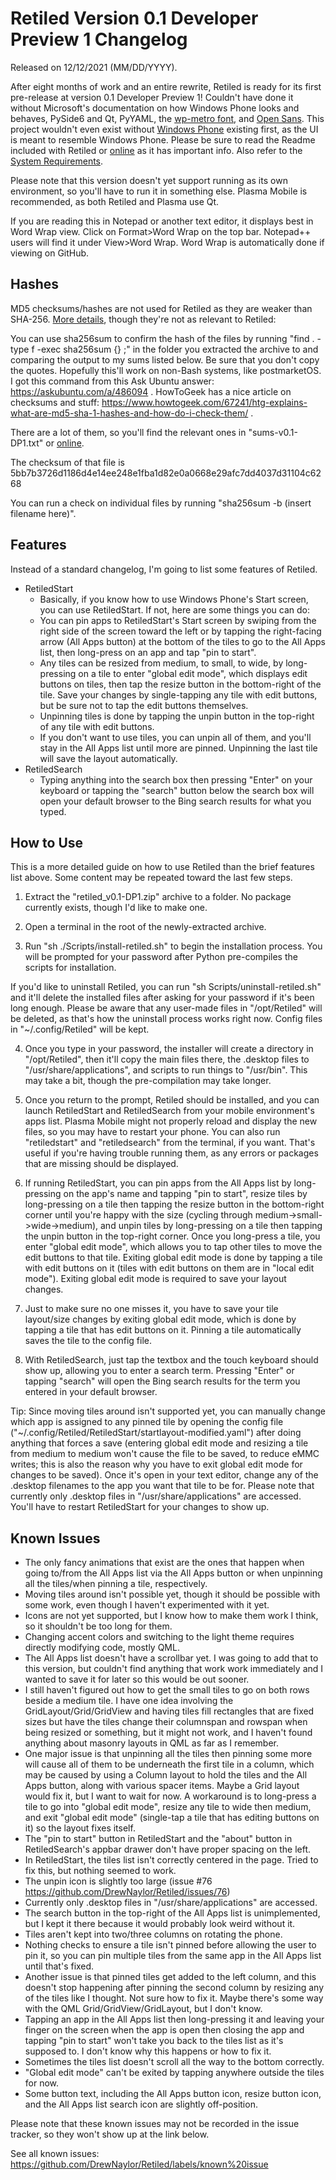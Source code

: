 # Retiled Version 0.1 Developer Preview 1 Changelog
Released on 12/12/2021 (MM/DD/YYYY).

After eight months of work and an entire rewrite, Retiled is ready for its first pre-release at version 0.1 Developer Preview 1! Couldn't have done it without Microsoft's documentation on how Windows Phone looks and behaves, PySide6 and Qt, PyYAML, the [wp-metro font](https://github.com/ajtroxell/wp-metro), and [Open Sans](https://fonts.google.com/specimen/Open+Sans). This project wouldn't even exist without [Windows Phone](https://en.wikipedia.org/wiki/Windows_Phone) existing first, as the UI is meant to resemble Windows Phone. Please be sure to read the Readme included with Retiled or [online](https://github.com/DrewNaylor/Retiled/blob/main/docs/readmes/readme-v0.1-DP1.txt) as it has important info. Also refer to the [System Requirements](https://github.com/DrewNaylor/Retiled/blob/main/docs/system-requirements.md).

Please note that this version doesn't yet support running as its own environment, so you'll have to run it in something else. Plasma Mobile is recommended, as both Retiled and Plasma use Qt.

If you are reading this in Notepad or another text editor, it displays best in Word Wrap view. Click on Format>Word Wrap on the top bar. Notepad++ users will find it under View>Word Wrap. Word Wrap is automatically done if viewing on GitHub.

## Hashes

MD5 checksums/hashes are not used for Retiled as they are weaker than SHA-256. [More details](https://github.com/DrewNaylor/UXL-Launcher/issues/124), though they're not as relevant to Retiled:


You can use sha256sum to confirm the hash of the files by running
"find . -type f -exec sha256sum {} \;" in the folder you extracted the archive to and comparing the output to my sums listed below. Be sure that you don't copy the quotes. Hopefully this'll work on non-Bash systems, like postmarketOS. I got this command from this Ask Ubuntu answer: https://askubuntu.com/a/486094 . HowToGeek has a nice article on checksums and stuff:
https://www.howtogeek.com/67241/htg-explains-what-are-md5-sha-1-hashes-and-how-do-i-check-them/ .

There are a lot of them, so you'll find the relevant ones in "sums-v0.1-DP1.txt" or [online](https://github.com/DrewNaylor/Retiled/blob/main/docs/sha256sums/sums-v0.1-DP1.txt).

The checksum of that file is 5bb7b3726d1186d4e14ee248e1fba1d82e0a0668e29afc7dd4037d31104c6268

You can run a check on individual files by running "sha256sum -b (insert filename here)".

## Features

Instead of a standard changelog, I'm going to list some features of Retiled.

- RetiledStart
  - Basically, if you know how to use Windows Phone's Start screen, you can use RetiledStart. If not, here are some things you can do:
  - You can pin apps to RetiledStart's Start screen by swiping from the right side of the screen toward the left or by tapping the right-facing arrow (All Apps button) at the bottom of the tiles to go to the All Apps list, then long-press on an app and tap "pin to start".
  - Any tiles can be resized from medium, to small, to wide, by long-pressing on a tile to enter "global edit mode", which displays edit buttons on tiles, then tap the resize button in the bottom-right of the tile. Save your changes by single-tapping any tile with edit buttons, but be sure not to tap the edit buttons themselves.
  - Unpinning tiles is done by tapping the unpin button in the top-right of any tile with edit buttons.
  - If you don't want to use tiles, you can unpin all of them, and you'll stay in the All Apps list until more are pinned. Unpinning the last tile will save the layout automatically.
- RetiledSearch
  - Typing anything into the search box then pressing "Enter" on your keyboard or tapping the "search" button below the search box will open your default browser to the Bing search results for what you typed.

## How to Use

This is a more detailed guide on how to use Retiled than the brief features list above. Some content may be repeated toward the last few steps.

1. Extract the "retiled_v0.1-DP1.zip" archive to a folder. No package currently exists, though I'd like to make one.

2. Open a terminal in the root of the newly-extracted archive.

3. Run "sh ./Scripts/install-retiled.sh" to begin the installation process. You will be prompted for your password after Python pre-compiles the scripts for installation.

If you'd like to uninstall Retiled, you can run "sh Scripts/uninstall-retiled.sh" and it'll delete the installed files after asking for your password if it's been long enough. Please be aware that any user-made files in "/opt/Retiled" will be deleted, as that's how the uninstall process works right now. Config files in "~/.config/Retiled" will be kept.

4. Once you type in your password, the installer will create a directory in "/opt/Retiled", then it'll copy the main files there, the .desktop files to "/usr/share/applications", and scripts to run things to "/usr/bin". This may take a bit, though the pre-compilation may take longer.

5. Once you return to the prompt, Retiled should be installed, and you can launch RetiledStart and RetiledSearch from your mobile environment's apps list. Plasma Mobile might not properly reload and display the new files, so you may have to restart your phone. You can also run "retiledstart" and "retiledsearch" from the terminal, if you want. That's useful if you're having trouble running them, as any errors or packages that are missing should be displayed.

6. If running RetiledStart, you can pin apps from the All Apps list by long-pressing on the app's name and tapping "pin to start", resize tiles by long-pressing on a tile then tapping the resize button in the bottom-right corner until you're happy with the size (cycling through medium->small->wide->medium), and unpin tiles by long-pressing on a tile then tapping the unpin button in the top-right corner. Once you long-press a tile, you enter "global edit mode", which allows you to tap other tiles to move the edit buttons to that tile. Exiting global edit mode is done by tapping a tile with edit buttons on it (tiles with edit buttons on them are in "local edit mode"). Exiting global edit mode is required to save your layout changes.

7. Just to make sure no one misses it, you have to save your tile layout/size changes by exiting global edit mode, which is done by tapping a tile that has edit buttons on it. Pinning a tile automatically saves the tile to the config file.

8. With RetiledSearch, just tap the textbox and the touch keyboard should show up, allowing you to enter a search term. Pressing "Enter" or tapping "search" will open the Bing search results for the term you entered in your default browser.

Tip: Since moving tiles around isn't supported yet, you can manually change which app is assigned to any pinned tile by opening the config file ("~/.config/Retiled/RetiledStart/startlayout-modified.yaml") after doing anything that forces a save (entering global edit mode and resizing a tile from medium to medium won't cause the file to be saved, to reduce eMMC writes; this is also the reason why you have to exit global edit mode for changes to be saved). Once it's open in your text editor, change any of the .desktop filenames to the app you want that tile to be for. Please note that currently only .desktop files in "/usr/share/applications" are accessed. You'll have to restart RetiledStart for your changes to show up.
  
  
## Known Issues

- The only fancy animations that exist are the ones that happen when going to/from the All Apps list via the All Apps button or when unpinning all the tiles/when pinning a tile, respectively.
- Moving tiles around isn't possible yet, though it should be possible with some work, even though I haven't experimented with it yet.
- Icons are not yet supported, but I know how to make them work I think, so it shouldn't be too long for them.
- Changing accent colors and switching to the light theme requires directly modifying code, mostly QML.
- The All Apps list doesn't have a scrollbar yet. I was going to add that to this version, but couldn't find anything that work work immediately and I wanted to save it for later so this would be out sooner.
- I still haven't figured out how to get the small tiles to go on both rows beside a medium tile. I have one idea involving the GridLayout/Grid/GridView and having tiles fill rectangles that are fixed sizes but have the tiles change their columnspan and rowspan when being resized or something, but it might not work, and I haven't found anything about masonry layouts in QML as far as I remember.
- One major issue is that unpinning all the tiles then pinning some more will cause all of them to be underneath the first tile in a column, which may be caused by using a Column layout to hold the tiles and the All Apps button, along with various spacer items. Maybe a Grid layout would fix it, but I want to wait for now. A workaround is to long-press a tile to go into "global edit mode", resize any tile to wide then medium, and exit "global edit mode" (single-tap a tile that has editing buttons on it) so the layout fixes itself.
- The "pin to start" button in RetiledStart and the "about" button in RetiledSearch's appbar drawer don't have proper spacing on the left.
- In RetiledStart, the tiles list isn't correctly centered in the page. Tried to fix this, but nothing seemed to work.
- The unpin icon is slightly too large (issue #76 https://github.com/DrewNaylor/Retiled/issues/76)
- Currently only .desktop files in "/usr/share/applications" are accessed.
- The search button in the top-right of the All Apps list is unimplemented, but I kept it there because it would probably look weird without it.
- Tiles aren't kept into two/three columns on rotating the phone.
- Nothing checks to ensure a tile isn't pinned before allowing the user to pin it, so you can pin multiple tiles from the same app in the All Apps list until that's fixed.
- Another issue is that pinned tiles get added to the left column, and this doesn't stop happening after pinning the second column by resizing any of the tiles like I thought. Not sure how to fix it. Maybe there's some way with the QML Grid/GridView/GridLayout, but I don't know.
- Tapping an app in the All Apps list then long-pressing it and leaving your finger on the screen when the app is open then closing the app and tapping "pin to start" won't take you back to the tiles list as it's supposed to. I don't know why this happens or how to fix it.
- Sometimes the tiles list doesn't scroll all the way to the bottom correctly.
- "Global edit mode" can't be exited by tapping anywhere outside the tiles for now.
- Some button text, including the All Apps button icon, resize button icon, and the All Apps list search icon are slightly off-position.

Please note that these known issues may not be recorded in the issue tracker, so they won't show up at the link below.

See all known issues: https://github.com/DrewNaylor/Retiled/labels/known%20issue